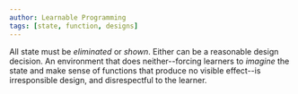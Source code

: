 ```yaml
---
author: Learnable Programming
tags: [state, function, designs]
---
```

All state must be _eliminated_ or _shown_. Either can be a reasonable design decision. An environment that does neither--forcing learners to _imagine_ the state and make sense of functions that produce no visible effect--is irresponsible design, and disrespectful to the learner.